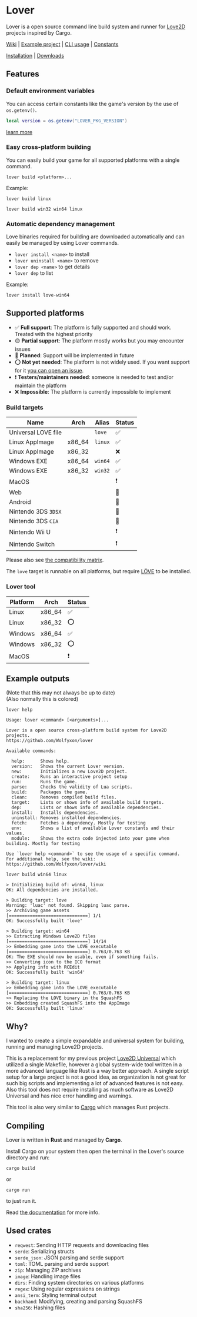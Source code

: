 # Lover
Lover is a open source command line build system and runner for [Love2D](https://love2d.org) projects inspired by Cargo.

[Wiki](https://github.com/Wolfyxon/lover/wiki) |
[Example project](https://github.com/Wolfyxon/lover-example) |
[CLI usage](https://github.com/Wolfyxon/lover/wiki/Using-Lover) |
[Constants](https://github.com/Wolfyxon/lover/wiki/Constants)

[Installation](https://github.com/Wolfyxon/lover/wiki/Installation) |
[Downloads](https://github.com/Wolfyxon/lover/releases/latest)

## Features
### Default environment variables
You can access certain constants like the game's version by the use of `os.getenv()`.
```lua
local version = os.getenv("LOVER_PKG_VERSION")
```
[learn more](https://github.com/Wolfyxon/lover/wiki/Constants)

### Easy cross-platform building
You can easily build your game for all supported platforms with a single command.

`lover build <platform>...`

Example:
```
lover build linux
```
```
lover build win32 win64 linux
```

### Automatic dependency management
Love binaries required for building are downloaded automatically and can easily be managed by using Lover commands.

- `lover install <name>` to install
- `lover uninstall <name>` to remove
- `lover dep <name>` to get details
- `lover dep` to list

Example:
```
lover install love-win64
```

## Supported platforms
- ✅ **Full support**: The platform is fully supported and should work. Treated with the highest priority
- 🟡 **Partial support**: The platform mostly works but you may encounter issues
- 📁 **Planned**: Support will be implemented in future
- ⭕ **Not yet needed**: The platform is not widely used. If you want support for it [you can open an issue](https://github.com/Wolfyxon/lover/issues/new).
- ❗ **Testers/maintainers needed**: someone is needed to test and/or maintain the platform
- ❌ **Impossible**: The platform is currently impossible to implement

### Build targets
| Name                | Arch   | Alias   | Status |
|---------------------|--------|---------|--------|
| Universal LOVE file |        | `love`  | ✅     |
| Linux AppImage      | x86_64 | `linux` | ✅     |
| Linux AppImage      | x86_32 |         | ❌     |
| Windows EXE         | x86_64 | `win64` | ✅     |
| Windows EXE         | x86_32 | `win32` | ✅     |
| MacOS               |        |         | ❗     |
| Web                 |        |         | 📁     |
| Android             |        |         | 📁     |
| Nintendo 3DS `3DSX` |        |         | 📁     |
| Nintendo 3DS `CIA`  |        |         | 📁     |
| Nintendo Wii U      |        |         | ❗     |
| Nintendo Switch     |        |         | ❗     |

Please also see [the compatibility matrix](https://github.com/Wolfyxon/lover/wiki/Building#support).

The `love` target is runnable on all platforms, but require [LÖVE](https://love2d.org/) to be installed.

### Lover tool
| Platform | Arch   | Status |
|----------|--------|--------|
| Linux    | x86_64 | ✅     |
| Linux    | x86_32 | ⭕     |
| Windows  | x86_64 | ✅     |
| Windows  | x86_32 | ⭕     |
| MacOS    |        | ❗     |

## Example outputs
(Note that this may not always be up to date)  
(Also normally this is colored)

`lover help`
```
Usage: lover <command> [<arguments>]... 

Lover is a open source cross-platform build system for Love2D projects.
https://github.com/Wolfyxon/lover

Available commands:

  help:      Shows help.
  version:   Shows the current Lover version.
  new:       Initializes a new Love2D project.
  create:    Runs an interactive project setup
  run:       Runs the game.
  parse:     Checks the validity of Lua scripts.
  build:     Packages the game.
  clean:     Removes compiled build files.
  target:    Lists or shows info of available build targets.
  dep:       Lists or shows info of available dependencies.
  install:   Installs dependencies.
  uninstall: Removes installed dependencies.
  fetch:     Fetches a dependency. Mostly for testing
  env:       Shows a list of available Lover constants and their values.
  module:    Shows the extra code injected into your game when building. Mostly for testing

Use `lover help <command>` to see the usage of a specific command.
For additional help, see the wiki: https://github.com/Wolfyxon/lover/wiki
```

`lover build win64 linux`
```
> Initializing build of: win64, linux
OK: All dependencies are installed.

> Building target: love
Warning: 'luac' not found. Skipping luac parse.
>> Archiving game assets                            [==============================] 1/1 
OK: Successfully built 'love' 

> Building target: win64
>> Extracting Windows Love2D files                  [==============================] 14/14 
>> Embedding game into the LOVE executable          [==============================] 0.763/0.763 KB
OK: The EXE should now be usable, even if something fails.
>> Converting icon to the ICO format
>> Applying info with RCEdit
OK: Successfully built 'win64' 

> Building target: linux
>> Embedding game into the LOVE executable          [==============================] 0.763/0.763 KB
>> Replacing the LOVE binary in the SquashFS
>> Embedding created SquashFS into the AppImage
OK: Successfully built 'linux' 

```

## Why?
I wanted to create a simple expandable and universal system for building, running and managing Love2D projects.

This is a replacement for my previous project [Love2D Universal](https://github.com/Wolfyxon/love2d-universal) which utilized a single Makefile, however a global system-wide tool written in a more advanced language like Rust is a way better approach.
A single script setup for a large project is not a good idea, as organization is not great for such big scripts and implementing a lot of advanced features is not easy. 
Also this tool does not require installing as much software as Love2D Universal and has nice error handling and warnings.

This tool is also very similar to [Cargo](https://github.com/rust-lang/cargo/) which manages Rust projects.

## Compiling
Lover is written in **Rust** and managed by **Cargo**. 

Install Cargo on your system then open the terminal in the Lover's source directory and run:
```
cargo build
```
or
```
cargo run
```
to just run it.

Read [the documentation](https://doc.rust-lang.org/cargo/) for more info.

## Used crates
- `reqwest`: Sending HTTP requests and downloading files
- `serde`: Serializing structs
- `serde_json`: JSON parsing and serde support
- `toml`: TOML parsing and serde support
- `zip`: Managing ZIP archives
- `image`: Handling image files
- `dirs`: Finding system directories on various platforms
- `regex`: Using regular expressions on strings
- `ansi_term`: Styling terminal output
- `backhand`: Modifying, creating and parsing SquashFS
- `sha256`: Hashing files
